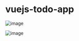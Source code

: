 # vuejs-todo-app

![image](https://github.com/IndriesAndrei/vuejs-todo-app/assets/24415865/d614388a-1be8-4d4e-9c81-5c5f766cd15b)

![image](https://github.com/IndriesAndrei/vuejs-todo-app/assets/24415865/172ea801-0633-418a-9809-de6dc8954c79)

